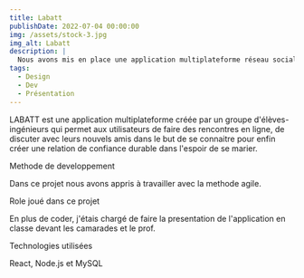 ```yaml
---
title: Labatt
publishDate: 2022-07-04 00:00:00
img: /assets/stock-3.jpg
img_alt: Labatt
description: |
  Nous avons mis en place une application multiplateforme réseau social pour rencontrer des partenaires dans le but de trouver son âme-sœur.
tags:
  - Design
  - Dev
  - Présentation
---
```


LABATT est une application multiplateforme créée par un groupe d'élèves-ingénieurs qui permet aux utilisateurs de faire des rencontres en ligne, de discuter avec leurs nouvels amis dans le but de se connaitre pour enfin créer une relation de confiance durable dans l'espoir de se marier.

Methode de developpement

Dans ce projet nous avons appris à travailler avec la methode agile.

Role joué dans ce projet

En plus de coder, j'étais chargé de faire la presentation de l'application en classe devant les camarades et le prof.

Technologies utilisées

React, Node.js et MySQL
